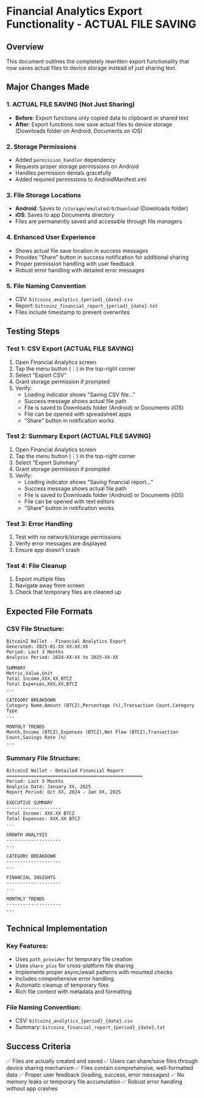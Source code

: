 # Financial Analytics Export Functionality - ACTUAL FILE SAVING

## Overview
This document outlines the completely rewritten export functionality that now saves actual files to device storage instead of just sharing text.

## Major Changes Made

### 1. **ACTUAL FILE SAVING (Not Just Sharing)**
- **Before**: Export functions only copied data to clipboard or shared text
- **After**: Export functions now save actual files to device storage (Downloads folder on Android, Documents on iOS)

### 2. **Storage Permissions**
- Added `permission_handler` dependency
- Requests proper storage permissions on Android
- Handles permission denials gracefully
- Added required permissions to AndroidManifest.xml

### 3. **File Storage Locations**
- **Android**: Saves to `/storage/emulated/0/Download` (Downloads folder)
- **iOS**: Saves to app Documents directory
- Files are permanently saved and accessible through file managers

### 4. **Enhanced User Experience**
- Shows actual file save location in success messages
- Provides "Share" button in success notification for additional sharing
- Proper permission handling with user feedback
- Robust error handling with detailed error messages

### 5. **File Naming Convention**
- CSV: `bitcoinz_analytics_{period}_{date}.csv`
- Report: `bitcoinz_financial_report_{period}_{date}.txt`
- Files include timestamp to prevent overwrites

## Testing Steps

### Test 1: CSV Export (ACTUAL FILE SAVING)
1. Open Financial Analytics screen
2. Tap the menu button (⋮) in the top-right corner
3. Select "Export CSV"
4. Grant storage permission if prompted
5. Verify:
   - Loading indicator shows "Saving CSV file..."
   - Success message shows actual file path
   - File is saved to Downloads folder (Android) or Documents (iOS)
   - File can be opened with spreadsheet apps
   - "Share" button in notification works

### Test 2: Summary Export (ACTUAL FILE SAVING)
1. Open Financial Analytics screen
2. Tap the menu button (⋮) in the top-right corner
3. Select "Export Summary"
4. Grant storage permission if prompted
5. Verify:
   - Loading indicator shows "Saving financial report..."
   - Success message shows actual file path
   - File is saved to Downloads folder (Android) or Documents (iOS)
   - File can be opened with text editors
   - "Share" button in notification works

### Test 3: Error Handling
1. Test with no network/storage permissions
2. Verify error messages are displayed
3. Ensure app doesn't crash

### Test 4: File Cleanup
1. Export multiple files
2. Navigate away from screen
3. Check that temporary files are cleaned up

## Expected File Formats

### CSV File Structure:
```
BitcoinZ Wallet - Financial Analytics Export
Generated: 2025-01-XX XX:XX:XX
Period: Last 3 Months
Analysis Period: 2024-XX-XX to 2025-XX-XX

SUMMARY
Metric,Value,Unit
Total Income,XXX.XX,BTCZ
Total Expenses,XXX.XX,BTCZ
...

CATEGORY BREAKDOWN
Category Name,Amount (BTCZ),Percentage (%),Transaction Count,Category Type
...

MONTHLY TRENDS
Month,Income (BTCZ),Expenses (BTCZ),Net Flow (BTCZ),Transaction Count,Savings Rate (%)
...
```

### Summary File Structure:
```
BitcoinZ Wallet - Detailed Financial Report
==================================================
Period: Last 3 Months
Analysis Date: January XX, 2025
Report Period: Oct XX, 2024 - Jan XX, 2025

EXECUTIVE SUMMARY
--------------------
Total Income: XXX.XX BTCZ
Total Expenses: XXX.XX BTCZ
...

GROWTH ANALYSIS
--------------------
...

CATEGORY BREAKDOWN
--------------------
...

FINANCIAL INSIGHTS
--------------------
...

MONTHLY TRENDS
--------------------
...
```

## Technical Implementation

### Key Features:
- Uses `path_provider` for temporary file creation
- Uses `share_plus` for cross-platform file sharing
- Implements proper async/await patterns with mounted checks
- Includes comprehensive error handling
- Automatic cleanup of temporary files
- Rich file content with metadata and formatting

### File Naming Convention:
- CSV: `bitcoinz_analytics_{period}_{date}.csv`
- Summary: `bitcoinz_financial_report_{period}_{date}.txt`

## Success Criteria
✅ Files are actually created and saved
✅ Users can share/save files through device sharing mechanism
✅ Files contain comprehensive, well-formatted data
✅ Proper user feedback (loading, success, error messages)
✅ No memory leaks or temporary file accumulation
✅ Robust error handling without app crashes

